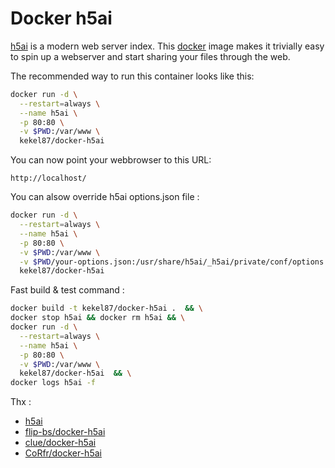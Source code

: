 # Docker h5ai

[h5ai](http://larsjung.de/h5ai/) is a modern web server index.
This [docker](https://www.docker.io/) image makes it trivially easy to
spin up a webserver and start sharing your files through the web.

The recommended way to run this container looks like this:
```bash
docker run -d \
  --restart=always \
  --name h5ai \
  -p 80:80 \
  -v $PWD:/var/www \
  kekel87/docker-h5ai
```

You can now point your webbrowser to this URL:
```
http://localhost/
```

You can alsow override h5ai options.json file :
```bash
docker run -d \
  --restart=always \
  --name h5ai \
  -p 80:80 \
  -v $PWD:/var/www \
  -v $PWD/your-options.json:/usr/share/h5ai/_h5ai/private/conf/options.json \
  kekel87/docker-h5ai
```

Fast build & test command :
```bash
docker build -t kekel87/docker-h5ai .  && \
docker stop h5ai && docker rm h5ai && \
docker run -d \
  --restart=always \
  --name h5ai \
  -p 80:80 \
  -v $PWD:/var/www \
  kekel87/docker-h5ai  && \
docker logs h5ai -f
```


Thx :
- [h5ai](http://larsjung.de/h5ai/)
- [flip-bs/docker-h5ai](https://github.com/flip-bs/docker-h5ai)
- [clue/docker-h5ai](https://github.com/clue/docker-h5ai)
- [CoRfr/docker-h5ai](https://github.com/CoRfr/docker-h5ai)
